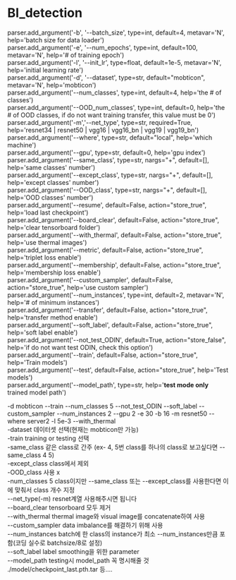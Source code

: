 # BI_detection

parser.add_argument('-b', '--batch_size', type=int, default=4, metavar='N', help='batch size for data loader')  
parser.add_argument('-e', '--num_epochs', type=int, default=100, metavar='N', help='# of training epoch')  
parser.add_argument('-l', '--init_lr', type=float, default=1e-5, metavar='N', help='initial learning rate')  
parser.add_argument('-d', '--dataset', type=str, default="mobticon", metavar='N', help='mobticon')  
parser.add_argument('--num_classes', type=int, default=4, help='the # of classes')  
parser.add_argument('--OOD_num_classes', type=int, default=0, help='the # of OOD classes, if do not want training transfer, this value must be 0')  
parser.add_argument('-m','--net_type', type=str, required=True, help='resnet34 | resnet50 | vgg16 | vgg16_bn | vgg19 | vgg19_bn')  
parser.add_argument('--where', type=str, default="local", help='which machine')  
parser.add_argument('--gpu', type=str, default=0, help='gpu index')  
parser.add_argument('--same_class', type=str, nargs="+", default=[], help='same classes\' number')  
parser.add_argument('--except_class', type=str, nargs="+", default=[], help='except classes\' number')  
parser.add_argument('--OOD_class', type=str, nargs="+", default=[], help='OOD classes\' number')  
parser.add_argument('--resume', default=False, action="store_true", help='load last checkpoint')  
parser.add_argument('--board_clear', default=False, action="store_true", help='clear tensorboard folder')  
parser.add_argument('--with_thermal', default=False, action="store_true", help='use thermal images')  
parser.add_argument('--metric', default=False, action="store_true", help='triplet loss enable')  
parser.add_argument('--membership', default=False, action="store_true", help='membership loss enable')  
parser.add_argument('--custom_sampler', default=False, action="store_true", help='use custom sampler')  
parser.add_argument('--num_instances', type=int, default=2, metavar='N', help='# of minimum instances')  
parser.add_argument('--transfer', default=False, action="store_true", help='transfer method enable')  
parser.add_argument('--soft_label', default=False, action="store_true", help='soft label enable')  
parser.add_argument('--not_test_ODIN', default=True, action="store_false", help='if do not want test ODIN, check this option')  
parser.add_argument('--train', default=False, action="store_true", help='Train models')  
parser.add_argument('--test', default=False, action="store_true", help='Test models')  
parser.add_argument('--model_path', type=str, help='**test mode only** trained model path')  

-d mobticon --train --num_classes 5 --not_test_ODIN --soft_label --custom_sampler --num_instances 2 --gpu 2 -e 30 -b 16 -m resnet50 --where server2 -l 5e-3 --with_thermal  
-dataset 데이터셋 선택(현재는 mobticon만 가능)  
-train training or testing 선택  
-same_class 같은 class로 간주 (ex- 4, 5번 class를 하나의 class로 보고싶다면 --same_class 4 5)  
-except_class class에서 제외  
-OOD_class 사용 x  
-num_classes 5 class이지만 --same_class 또는 --except_class를 사용한다면 이에 맞춰서 class 개수 지정  
--net_type(-m) resnet계열 사용해주시면 됩니다  
--board_clear tensorboard 모두 제거  
--with_thermal thermal image와 visual image를 concatenate하여 사용  
--custom_sampler data imbalance를 해결하기 위해 사용  
--num_instances batch에 한 class의 instance가 최소 --num_instances만큼 포함(코딩 실수로 batchsize/8로 설정)  
--soft_label label smoothing을 위한 parameter  
--model_path testing시 model_path 꼭 명시해줄 것 ./model/checkpoint_last.pth.tar 등....  
